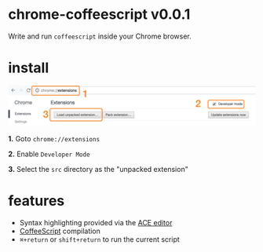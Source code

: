 # chrome-coffeescript v0.0.1

Write and run `coffeescript` inside your Chrome browser.

# install

![](install_chrome_extension.png)

**1.** Goto `chrome://extensions`

**2.** Enable `Developer Mode`

**3.** Select the `src` directory as the "unpacked extension"

# features

- Syntax highlighting provided via the [ACE editor](http://ace.ajax.org)
- [CoffeeScript](https://github.com/jashkenas/coffee-script) compilation
- `⌘+return` or `shift+return` to run the current script

